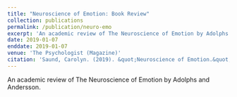 ```yaml
---
title: "Neuroscience of Emotion: Book Review"
collection: publications
permalink: /publication/neuro-emo
excerpt: 'An academic review of The Neuroscience of Emotion by Adolphs and Andersson.'
date: 2019-01-07
enddate: 2019-01-07
venue: 'The Psychologist (Magazine)'
citation: 'Saund, Carolyn. (2019). &quot;Neuroscience of Emotion.&quot; <i>The Psychologist</i>. 32(1).'
---
```


An academic review of The Neuroscience of Emotion by Adolphs and Andersson.
